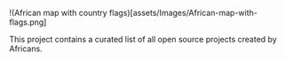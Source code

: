 <!-- Image by <a href="https://pixabay.com/users/openclipart-vectors-30363/?utm_source=link-attribution&utm_medium=referral&utm_campaign=image&utm_content=161697">OpenClipart-Vectors</a> from <a href="https://pixabay.com//?utm_source=link-attribution&utm_medium=referral&utm_campaign=image&utm_content=161697">Pixabay</a>

Image by OpenClipart-Vectors from Pixabay -->

!(African map with country flags)[assets/Images/African-map-with-flags.png]

This project contains a curated list of all open source projects created by Africans.
